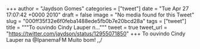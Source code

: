 
+++
author = "Jaydson Gomes"
categories = ["tweet"]
date = "Tue Apr 27 17:07:42 +0000 2010"
draft = false
image = "No media found for this Tweet"
slug = "000ff35f32e6f0feba1488ede5fb0b7e20bcd28a"
tags = ["tweet"]
title = """To ouvindo Cindy Lauper n..."""
tweet = true
tweet_url = "https://twitter.com/jaydson/status/12955071850"
+++
To ouvindo Cindy Lauper na @IpanemaFM Muito bom! \,,/
